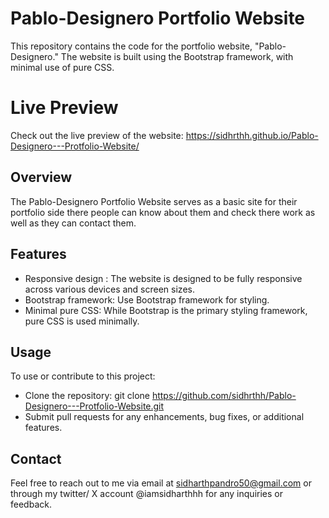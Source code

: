 # Pablo-Designero Portfolio Website

This repository contains the code for the portfolio website, "Pablo-Designero." The website is built using the Bootstrap framework, with minimal use of pure CSS.

# Live Preview
Check out the live preview of the website: https://sidhrthh.github.io/Pablo-Designero---Protfolio-Website/



## Overview

The Pablo-Designero Portfolio Website serves as a basic site for their portfolio side there people can know about them and check there work as well as they can contact them.

## Features
- Responsive design : The website is designed to be fully responsive across various devices and screen sizes.
- Bootstrap framework: Use Bootstrap framework for styling.
- Minimal pure CSS: While Bootstrap is the primary styling framework, pure CSS is used minimally.

## Usage
To use or contribute to this project:
- Clone the repository: git clone https://github.com/sidhrthh/Pablo-Designero---Protfolio-Website.git
- Submit pull requests for any enhancements, bug fixes, or additional features.

## Contact

Feel free to reach out to me via email at sidharthpandro50@gmail.com or through my twitter/ X account @iamsidharthhh for any inquiries or feedback.
